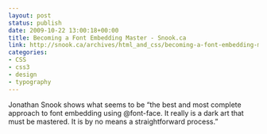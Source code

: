```yaml
---
layout: post
status: publish
date: 2009-10-22 13:00:18+00:00
title: Becoming a Font Embedding Master - Snook.ca
link: http://snook.ca/archives/html_and_css/becoming-a-font-embedding-master
categories:
- CSS
- css3
- design
- typography
---
```


Jonathan Snook shows what seems to be “the best and most complete approach to font embedding using @font-face. It really is a dark art that must be mastered. It is by no means a straightforward process.”

